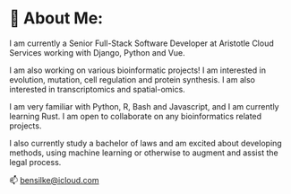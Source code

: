 <!--
**ben-silke/ben-silke** is a ✨ _special_ ✨ repository because its `README.md` (this file) appears on your GitHub profile.

Here are some ideas to get you started:

- 🔭 I’m currently working on ...
- 🌱 I’m currently learning ...
- 👯 I’m looking to collaborate on ...
- 🤔 I’m looking for help with ...
- 💬 Ask me about ...
- 📫 How to reach me: ...
- 😄 Pronouns: ...
- ⚡ Fun fact: ...
-->


# 🔭 About Me:
I am currently a Senior Full-Stack Software Developer at Aristotle Cloud Services working with Django, Python and Vue.

I am also working on various bioinformatic projects! I am interested in evolution, mutation, cell regulation and protein synthesis.
I am also interested in transcriptomics and spatial-omics.

I am very familiar with Python, R, Bash and Javascript, and I am currently learning Rust.
I am open to collaborate on any bioinformatics related projects.

I also currently study a bachelor of laws and am excited about developing methods, using machine learning or otherwise to augment and assist the legal process.


📫 bensilke@icloud.com